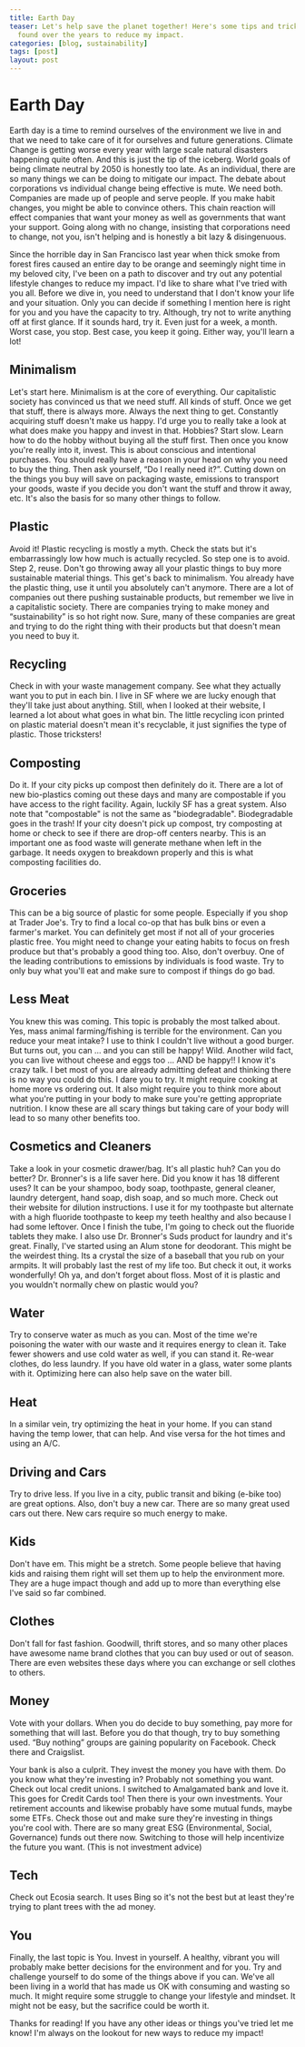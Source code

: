```yaml
---
title: Earth Day
teaser: Let's help save the planet together! Here's some tips and tricks I've
  found over the years to reduce my impact.
categories: [blog, sustainability]
tags: [post]
layout: post
---
```


# Earth Day

Earth day is a time to remind ourselves of the environment we live in and that
we need to take care of it for ourselves and future generations. Climate Change
is getting worse every year with large scale natural disasters happening quite
often. And this is just the tip of the iceberg. World goals of being climate
neutral by 2050 is honestly too late. As an individual, there are so many things
we can be doing to mitigate our impact. The debate about corporations vs
individual change being effective is mute. We need both. Companies are made up
of people and serve people. If you make habit changes, you might be able to
convince others. This chain reaction will effect companies that want your money
as well as governments that want your support. Going along with no change,
insisting that corporations need to change, not you, isn't helping and is
honestly a bit lazy & disingenuous.

Since the horrible day in San Francisco last year when thick smoke from forest
fires caused an entire day to be orange and seemingly night time in my beloved
city, I've been on a path to discover and try out any potential lifestyle
changes to reduce my impact. I'd like to share what I've tried with you all.
Before we dive in, you need to understand that I don't know your life and your
situation. Only you can decide if something I mention here is right for you and
you have the capacity to try. Although, try not to write anything off at first
glance. If it sounds hard, try it. Even just for a week, a month. Worst case,
you stop. Best case, you keep it going. Either way, you'll learn a lot!

## Minimalism

Let's start here. Minimalism is at the core of everything. Our capitalistic
society has convinced us that we need stuff. All kinds of stuff. Once we get
that stuff, there is always more. Always the next thing to get. Constantly
acquiring stuff doesn't make us happy. I'd urge you to really take a look at
what does make you happy and invest in that. Hobbies? Start slow. Learn how to
do the hobby without buying all the stuff first. Then once you know you're
really into it, invest. This is about conscious and intentional purchases. You
should really have a reason in your head on why you need to buy the thing. Then
ask yourself, “Do I really need it?”. Cutting down on the things you buy will
save on packaging waste, emissions to transport your goods, waste if you decide
you don't want the stuff and throw it away, etc. It's also the basis for so many
other things to follow.

## Plastic

Avoid it! Plastic recycling is mostly a myth. Check the stats but it's
embarrassingly low how much is actually recycled. So step one is to avoid. Step
2, reuse. Don't go throwing away all your plastic things to buy more sustainable
material things. This get's back to minimalism. You already have the plastic
thing, use it until you absolutely can't anymore. There are a lot of companies
out there pushing sustainable products, but remember we live in a capitalistic
society. There are companies trying to make money and “sustainability” is so hot
right now. Sure, many of these companies are great and trying to do the right
thing with their products but that doesn't mean you need to buy it.

## Recycling

Check in with your waste management company. See what they actually want you to
put in each bin. I live in SF where we are lucky enough that they'll take just
about anything. Still, when I looked at their website, I learned a lot about
what goes in what bin. The little recycling icon printed on plastic material
doesn't mean it's recyclable, it just signifies the type of plastic. Those
tricksters!

## Composting

Do it. If your city picks up compost then definitely do it. There are a lot of
new bio-plastics coming out these days and many are compostable if you have
access to the right facility. Again, luckily SF has a great system. Also note
that "compostable" is not the same as "biodegradable". Biodegradable goes in the
trash! If your city doesn't pick up compost, try composting at home or check to
see if there are drop-off centers nearby. This is an important one as food waste
will generate methane when left in the garbage. It needs oxygen to breakdown
properly and this is what composting facilities do.

## Groceries

This can be a big source of plastic for some people. Especially if you shop at
Trader Joe's. Try to find a local co-op that has bulk bins or even a farmer's
market. You can definitely get most if not all of your groceries plastic free.
You might need to change your eating habits to focus on fresh produce but that's
probably a good thing too. Also, don't overbuy. One of the leading contributions
to emissions by individuals is food waste. Try to only buy what you'll eat and
make sure to compost if things do go bad.

## Less Meat

You knew this was coming. This topic is probably the most talked about. Yes,
mass animal farming/fishing is terrible for the environment. Can you reduce your
meat intake? I use to think I couldn't live without a good burger. But turns
out, you can … and you can still be happy! Wild. Another wild fact, you can live
without cheese and eggs too … AND be happy!! I know it's crazy talk. I bet most
of you are already admitting defeat and thinking there is no way you could do
this. I dare you to try. It might require cooking at home more vs ordering out.
It also might require you to think more about what you're putting in your body
to make sure you're getting appropriate nutrition. I know these are all scary
things but taking care of your body will lead to so many other benefits too.

## Cosmetics and Cleaners

Take a look in your cosmetic drawer/bag. It's all plastic huh? Can you do
better? Dr. Bronner's is a life saver here. Did you know it has 18 different
uses? It can be your shampoo, body soap, toothpaste, general cleaner, laundry
detergent, hand soap, dish soap, and so much more. Check out their website for
dilution instructions. I use it for my toothpaste but alternate with a high
fluoride toothpaste to keep my teeth healthy and also because I had some
leftover. Once I finish the tube, I'm going to check out the fluoride tablets
they make. I also use Dr. Bronner's Suds product for laundry and it's great.
Finally, I've started using an Alum stone for deodorant. This might be the
weirdest thing. Its a crystal the size of a baseball that you rub on your
armpits. It will probably last the rest of my life too. But check it out, it
works wonderfully! Oh ya, and don't forget about floss. Most of it is plastic
and you wouldn't normally chew on plastic would you?

## Water

Try to conserve water as much as you can. Most of the time we're poisoning the
water with our waste and it requires energy to clean it. Take fewer showers and
use cold water as well, if you can stand it. Re-wear clothes, do less laundry. If
you have old water in a glass, water some plants with it. Optimizing here can
also help save on the water bill.

## Heat

In a similar vein, try optimizing the heat in your home. If you can stand having
the temp lower, that can help. And vise versa for the hot times and using an
A/C.

## Driving and Cars

Try to drive less. If you live in a city, public transit and biking (e-bike too)
are great options. Also, don't buy a new car. There are so many great used cars
out there. New cars require so much energy to make.

## Kids

Don't have em. This might be a stretch. Some people believe that having kids and
raising them right will set them up to help the environment more. They are a
huge impact though and add up to more than everything else I've said so far
combined.

## Clothes

Don't fall for fast fashion. Goodwill, thrift stores, and so many other places
have awesome name brand clothes that you can buy used or out of season. There
are even websites these days where you can exchange or sell clothes to others.

## Money

Vote with your dollars. When you do decide to buy something, pay more for
something that will last. Before you do that though, try to buy something used.
“Buy nothing” groups are gaining popularity on Facebook. Check there and
Craigslist.

Your bank is also a culprit. They invest the money you have with them. Do you
know what they're investing in? Probably not something you want. Check out local
credit unions. I switched to Amalgamated bank and love it. This goes for Credit
Cards too! Then there is your own investments. Your retirement accounts and
likewise probably have some mutual funds, maybe some ETFs. Check those out and
make sure they're investing in things you're cool with. There are so many great
ESG (Environmental, Social, Governance) funds out there now. Switching to those
will help incentivize the future you want. (This is not investment advice)

## Tech

Check out Ecosia search. It uses Bing so it's not the best but at least they're
trying to plant trees with the ad money.

## You

Finally, the last topic is You. Invest in yourself. A healthy, vibrant you will
probably make better decisions for the environment and for you. Try and
challenge yourself to do some of the things above if you can. We've all been
living in a world that has made us OK with consuming and wasting so much. It
might require some struggle to change your lifestyle and mindset. It might not
be easy, but the sacrifice could be worth it.

Thanks for reading! If you have any other ideas or things you've tried let me
know! I'm always on the lookout for new ways to reduce my impact!
